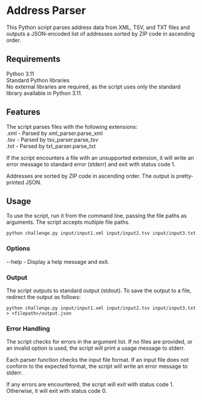 # **Address Parser**
This Python script parses address data from XML, TSV, and TXT files and outputs a JSON-encoded list of addresses sorted by ZIP code in ascending order.

## Requirements
Python 3.11  
Standard Python libraries  
No external libraries are required, as the script uses only the standard library available in Python 3.11.  

## Features
The script parses files with the following extensions:  
.xml - Parsed by xml_parser.parse_xml  
.tsv - Parsed by tsv_parser.parse_tsv  
.txt - Parsed by txt_parser.parse_txt  
  
If the script encounters a file with an unsupported extension, it will write an error message to standard error (stderr) and exit with status code 1. 
   
Addresses are sorted by ZIP code in ascending order. The output is pretty-printed JSON.  

## Usage
To use the script, run it from the command line, passing the file paths as arguments. The script accepts multiple file paths.

```console
python challenge.py input/input1.xml input/input2.tsv input/input3.txt
```
### Options
--help - Display a help message and exit.

### Output
The script outputs to standard output (stdout). To save the output to a file, redirect the output as follows:

```console
python challenge.py input/input1.xml input/input2.tsv input/input3.txt > <filepath>/output.json
```
### Error Handling
The script checks for errors in the argument list. If no files are provided, or an invalid option is used, the script will print a usage message to stderr.  
  
Each parser function checks the input file format. If an input file does not conform to the expected format, the script will write an error message to stderr.  
  
If any errors are encountered, the script will exit with status code 1. Otherwise, it will exit with status code 0.